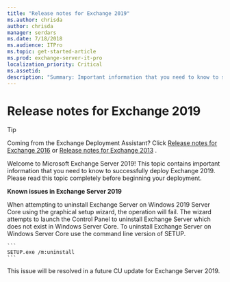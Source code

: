 ```yaml
---
title: "Release notes for Exchange 2019"
ms.author: chrisda
author: chrisda
manager: serdars
ms.date: 7/18/2018
ms.audience: ITPro
ms.topic: get-started-article
ms.prod: exchange-server-it-pro
localization_priority: Critical
ms.assetid: 
description: "Summary: Important information that you need to know to successfully deploy Exchange Server 2019."
---
```


# Release notes for Exchange 2019

> [!TIP]
> Coming from the Exchange Deployment Assistant? Click [Release notes for Exchange 2016](release-notes.md) or [Release notes for Exchange 2013](https://technet.microsoft.com/library/jj150489(v=exchg.150).aspx) .

Welcome to Microsoft Exchange Server 2019! This topic contains important information that you need to know to successfully deploy Exchange 2019. Please read this topic completely before beginning your deployment.

**Known issues in Exchange Server 2019**

When attempting to uninstall Exchange Server on Windows 2019 Server Core using the graphical setup wizard, the operation will fail.  The wizard attempts to launch the Control Panel to uninstall Exchange Server which does not exist in Windows Server Core.  To uninstall Exchange Server on Windows Server Core use the command line version of SETUP.

    ```
    SETUP.exe /m:uninstall
    ```

This issue will be resolved in a future CU update for Exchange Server 2019.

